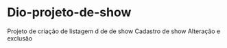 # Dio-projeto-de-show
Projeto de criação de listagem d de de  show
Cadastro de  show
Alteração e exclusão
